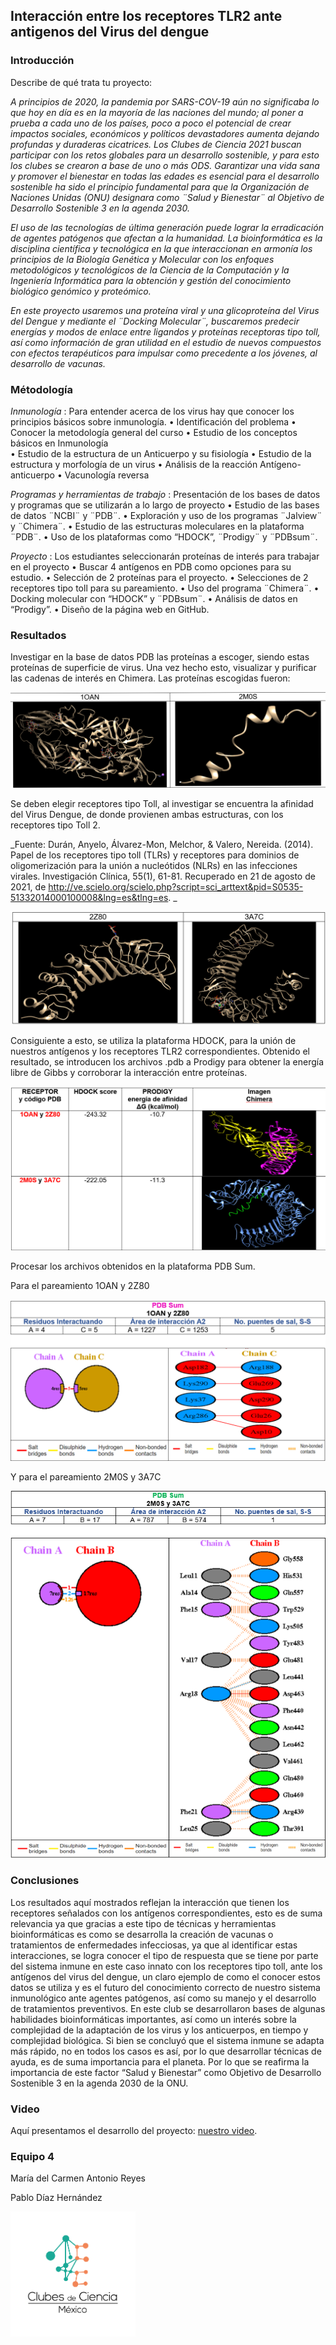 ## Interacción entre los receptores TLR2 ante antigenos del Virus del dengue

### Introducción
Describe de qué trata tu proyecto:

_A principios de 2020, la pandemia por SARS-COV-19 aún no significaba lo que hoy en día es en la mayoría de las naciones del mundo; al poner a prueba a cada uno de los países, poco a poco el potencial de crear impactos sociales, económicos y políticos devastadores aumenta dejando profundas y duraderas cicatrices.
Los Clubes de Ciencia 2021 buscan participar con los retos globales para un desarrollo sostenible, y para esto los clubes se crearon a base de uno o más ODS. Garantizar una vida sana y promover el bienestar en todas las edades es esencial para el desarrollo sostenible ha sido el principio fundamental para que la Organización de Naciones Unidas (ONU) designara como ¨Salud y Bienestar¨ al Objetivo de Desarrollo Sostenible 3 en la agenda 2030._

_El uso de las tecnologías de última generación puede lograr la erradicación de agentes patógenos que afectan a la humanidad. La bioinformática es la disciplina científica y tecnológica en la que interaccionan en armonía los principios de la Biología Genética y Molecular con los enfoques metodológicos y tecnológicos de la Ciencia de la Computación y la Ingeniería Informática para la obtención y gestión del conocimiento biológico genómico y proteómico._

_En este proyecto usaremos una proteína viral y una glicoproteína del Virus del Dengue y mediante el ¨Docking Molecular¨, buscaremos predecir energías y modos de enlace entre ligandos y proteínas receptoras tipo toll, así como información de gran utilidad en el estudio de nuevos compuestos con efectos terapéuticos para impulsar como precedente a los jóvenes, al desarrollo de vacunas._

### Métodología
_Inmunología_ : Para entender acerca de los virus hay que conocer los principios básicos sobre inmunología. 
•	Identificación del problema
•	Conocer la metodología general del curso 
•	Estudio de los conceptos básicos en Inmunología 	
•	Estudio de la estructura de un Anticuerpo y su fisiología
•	Estudio de la estructura y morfología de un virus
•	Análisis de la reacción Antígeno-anticuerpo 
•	Vacunología reversa 

_Programas y herramientas de trabajo_ : Presentación de los bases de datos y programas que se utilizarán a lo largo de proyecto
•	Estudio de las bases de datos ¨NCBI¨ y ¨PDB¨.
•	Exploración y uso de los programas ¨Jalview¨ y ¨Chimera¨.
•	Estudio de las estructuras moleculares en la plataforma ¨PDB¨.
•	Uso de los plataformas como “HDOCK”, ¨Prodigy¨ y ¨PDBsum¨.

_Proyecto_ : Los estudiantes seleccionarán proteínas de interés para trabajar en el proyecto 
•	Buscar 4 antígenos en PDB como opciones para su estudio.
•	Selección de 2 proteínas para el proyecto.
•	Selecciones de 2 receptores tipo toll para su pareamiento. 
•	Uso del programa ¨Chimera¨. 
•	Docking molecular con “HDOCK” y ¨PDBsum¨.
•	Análisis de datos en “Prodigy”.
•	Diseño de la página web en GitHub. 


### Resultados

Investigar en la base de datos PDB las proteínas a escoger, siendo estas proteínas de superficie de virus.
Una vez hecho esto, visualizar y purificar las cadenas de interés en Chimera.
Las proteínas escogidas fueron: 

![](Antigenos.png)

Se deben elegir receptores tipo Toll, al investigar se encuentra la afinidad del Virus Dengue, de donde provienen ambas estructuras, con los receptores tipo Toll 2.

_Fuente:
Durán, Anyelo, Álvarez-Mon, Melchor, & Valero, Nereida. (2014). Papel de los receptores tipo toll (TLRs) y receptores para dominios de oligomerización para la unión a nucleótidos (NLRs) en las infecciones virales. Investigación Clínica, 55(1), 61-81. Recuperado en 21 de agosto de 2021, de http://ve.scielo.org/scielo.php?script=sci_arttext&pid=S0535-51332014000100008&lng=es&tlng=es. _

![](Receptores.png)

Consiguiente a esto, se utiliza la plataforma HDOCK, para la unión de nuestros antígenos y los receptores TLR2 correspondientes.
Obtenido el resultado, se introducen los archivos .pdb a Prodigy para obtener la energía libre de Gibbs y corroborar la interacción entre proteínas.

![](VGibbs.png)

Procesar los archivos obtenidos en la plataforma PDB Sum.

Para el pareamiento 1OAN y 2Z80

![](PDBsum1.png)

Y para el pareamiento 2M0S y 3A7C

![](PDBSum2.png)

### Conclusiones

Los resultados aquí mostrados reflejan la interacción que tienen los receptores señalados con los antígenos correspondientes, esto es de suma relevancia ya que gracias a este tipo de técnicas y herramientas bioinformáticas es como se desarrolla la creación de vacunas o tratamientos de enfermedades infecciosas, ya que al identificar estas interacciones, se logra conocer el tipo de respuesta que se tiene por parte del sistema inmune en este caso innato con los receptores tipo toll, ante los antígenos del virus del dengue, un claro ejemplo de como el conocer estos datos se utiliza y es el futuro del conocimiento correcto de nuestro sistema inmunológico ante agentes patógenos, así como su manejo y el desarrollo de tratamientos preventivos.
En este club se desarrollaron bases de algunas habilidades bioinformáticas importantes, así como un interés sobre la complejidad de la adaptación de los virus y los anticuerpos, en tiempo y complejidad biológica.
Si bien se concluyó que el sistema inmune se adapta más rápido, no en todos los casos es así, por lo que desarrollar técnicas de ayuda, es de suma importancia para el planeta. Por lo que se reafirma la importancia de este factor “Salud y Bienestar” como Objetivo de Desarrollo Sostenible 3 en la agenda 2030 de la ONU.  

### Video 

Aquí presentamos el desarrollo del proyecto:
 [nuestro video](https://youtu.be/3CO-d5E_MP8).
 
  
 ### Equipo 4
 
 María del Carmen Antonio Reyes
 
 Pablo Díaz Hernández

<img src="Logo_CdeCMx.png" width=200>
